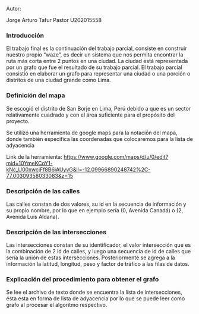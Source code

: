 Autor:

Jorge Arturo Tafur Pastor U202015558

### Introducción

El trabajo final es la continuación del trabajo parcial, consiste en construir nuestro propio “waze”,
es decir un sistema que nos permita encontrar la ruta más corta entre 2 puntos en una ciudad. La
ciudad está representada por un grafo que fue el resultado de su trabajo parcial.
El trabajo parcial consistió en elaborar un grafo para representar una ciudad o una porción o distritos
de una ciudad grande como Lima.


### Definición del mapa

Se escogió el distrito de San Borje en Lima, Perú debido a que es un sector relativamente cuadrado y con el área suficiente para el propósito del proyecto.

Se utilizó una herramienta de google maps para la notación del mapa, donde también especifica las coordenadas que colocaremos para la lista de adyacencia

Link de la herramienta: https://www.google.com/maps/d/u/0/edit?mid=10YmeKCoY1-kNc_U00xwcjFf8B6iAUyvG&ll=-12.09966890248742%2C-77.00309358033083&z=15


### Descripción de las calles

Las calles constan de dos valores, su id en la secuencia de información y su propio nombre, por lo que en ejemplo sería (0, Avenida Canadá) o (2, Avenida Luis Aldana).

### Descripción de las intersecciones

Las intersecciones constan de su identificador, el valor intersección que es la combinación de 2 id de calles, y luego una secuencia de id de calles que sería la unión
de estas intersecciones. Posteriormente se agrega a la información la latitud, longitud, peso y factor de tráfico a las filas de datos.

### Explicación del procedimiento para obtener el grafo

Se lee el archivo de texto donde se encuentra la lista de intersecciones, ésta esta en forma de lista de adyacencia por lo que se puede leer como grafo al procesar 
el algoritmo respectivo.